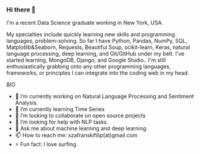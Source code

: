 ### Hi there 👋

I'm a recent Data Science graduate working in New York, USA.

My specialties include quickly learning new skills and programming languages, problem-solving. So far I have Python, Pandas, NumPy, SQL, Matplotlib&Seaborn, Requests, Beautiful Soup, scikit-learn, Keras, natural language processing, deep learning, and Git/GitHub under my belt. I've started learning, MongoDB, Django, and Google Studio.. I'm still enthusiastically grabbing onto any other programming languages, frameworks, or principles I can integrate into the coding web in my head.


BIO

- 🔭 I’m currently working on Natural Language Processing and Sentiment Analysis.
- 🌱 I’m currently learning Time Series
- 👯 I’m looking to collaborate on open source projects
- 🤔 I’m looking for help with NLP tasks.
- 💬 Ask me about machine learning and deep learning.
- 📫 How to reach me: szafranskifilip(at)gmail.com
- ⚡ Fun fact: I love surfing.


<!--
**szafranskifilip/szafranskifilip** is a ✨ _special_ ✨ repository because its `README.md` (this file) appears on your GitHub profile.

[![Linkedin: Filip](https://img.shields.io/badge/-Filip-blue?style=flat-square&logo=Linkedin&logoColor=white&link=https://www.linkedin.com/in/szafranskifilip/)](https://www.linkedin.com/in/szafranskifilip/)
[![GitHub Filip](https://img.shields.io/github/followers/szafranskifilip?label=follow&style=social)](https://github.com/szafranskifilip)

Here are some ideas to get you started:

- 🔭 I’m currently working on ...
- 🌱 I’m currently learning ...
- 👯 I’m looking to collaborate on ...
- 🤔 I’m looking for help with ...
- 💬 Ask me about ...
- 📫 How to reach me: ...
- 😄 Pronouns: ...
- ⚡ Fun fact: ...
-->

